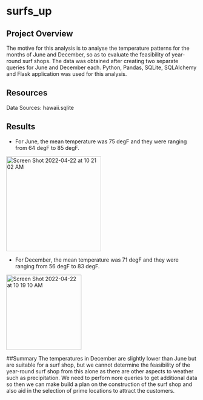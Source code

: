 # surfs_up

## Project Overview
The motive for this analysis is to analyse the temperature patterns for the months of June and December, so as to evaluate the feasibility of year-round surf shops. The data was obtained after creating two separate queries for June and December each. 
Python, Pandas, SQLite, SQLAlchemy and Flask application was used for this analysis.

## Resources 
Data Sources: hawaii.sqlite

## Results 
- For June, the mean temperature was 75 degF and they were ranging from 64 degF to 85 degF. 
<img width="250" alt="Screen Shot 2022-04-22 at 10 21 02 AM" src="https://user-images.githubusercontent.com/93291994/164737020-d1151f3e-585d-42dc-859f-7139ba566ca5.png">

- For December, the mean temperature was 71 degF and they were ranging from 56 degF to 83 degF.
<img width="198" alt="Screen Shot 2022-04-22 at 10 19 10 AM" src="https://user-images.githubusercontent.com/93291994/164737467-10b5be9c-816a-4964-bf6e-962855fa0a1b.png">

##Summary 
The temperatures in December are slightly lower than June but are suitable for a surf shop, but we cannot determine the feasibility of the year-round surf shop from this alone as there are other aspects to weather such as precipitation. We need to perforn nore queries to get additional data so then we can make build a plan on the construction of the surf shop and also aid in the selection of prime locations to attract the customers.
